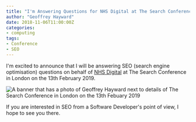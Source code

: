 ```yaml
---
title: "I'm Answering Questions for NHS Digital at The Search Conference"
author: "Geoffrey Hayward"
date: 2018-11-06T11:00:00Z
categories:
- computing
tags:
- Conference
- SEO
---
```

I'm excited to announce that I will be answering SEO (search engine optimisation) questions on behalf of [NHS Digital](https://digital.nhs.uk/) at The Search Conference in London on the 13th February 2019.

<img src="../../../static.geoffhayward.eu/images/SEO-Geoffrey-Discount.html" alt="A banner that has a photo of Geoffrey Hayward next to details of The Search Conference in London on the 13th Febuary 2019" class="img-responsive" />

If you are interested in SEO from a Software Developer's point of view, I hope to see you there.